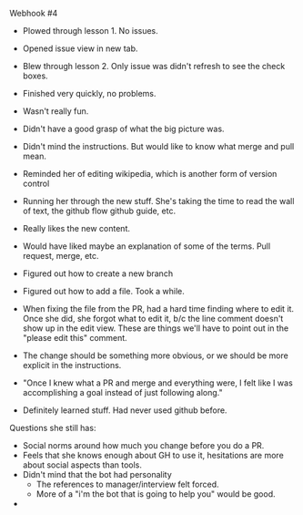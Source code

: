 Webhook #4

* Plowed through lesson 1. No issues.
* Opened issue view in new tab.
* Blew through lesson 2. Only issue was didn't refresh to see the check boxes.
* Finished very quickly, no problems.

* Wasn't really fun.
* Didn't have a good grasp of what the big picture was. 

* Didn't mind the instructions. But would like to know what merge and pull mean. 
* Reminded her of editing wikipedia, which is another form of version control

* Running her through the new stuff. She's taking the time to read the wall of text, the github flow github guide, etc.
* Really likes the new content. 
* Would have liked maybe an explanation of some of the terms. Pull request, merge, etc. 

* Figured out how to create a new branch
* Figured out how to add a file. Took a while.

* When fixing the file from the PR, had a hard time finding where to edit it. Once she did, she forgot what to edit it, b/c the line comment doesn't show up in the edit view. These are things we'll have to point out in the "please edit this" comment.
* The change should be something more obvious, or we should be more explicit in the instructions. 


* "Once I knew what a PR and merge and everything were, I felt like I was accomplishing a goal instead of just following along."

* Definitely learned stuff. Had never used github before. 

Questions she still has:

* Social norms around how much you change before you do a PR.
* Feels that she knows enough about GH to use it, hesitations are more about social aspects than tools. 
* Didn't mind that the bot had personality
    - The references to manager/interview felt forced. 
    - More of a "i'm the bot that is going to help you" would be good.
* 